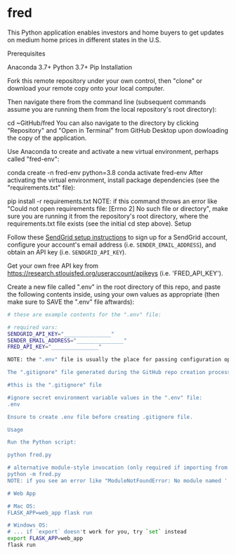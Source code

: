 # fred

This Python application enables investors and home buyers to get updates on medium home prices in different states in the U.S. 

Prerequisites

Anaconda 3.7+
Python 3.7+
Pip
Installation

Fork this remote repository under your own control, then "clone" or download your remote copy onto your local computer.

Then navigate there from the command line (subsequent commands assume you are running them from the local repository's root directory):

cd ~GitHub/fred
You can also navigate to the directory by clicking "Repository" and "Open in Terminal" from GitHub Desktop upon dowloading the copy of the application.

Use Anaconda to create and activate a new virtual environment, perhaps called "fred-env":

conda create -n fred-env python=3.8
conda activate fred-env
After activating the virtual environment, install package dependencies (see the "requirements.txt" file):

pip install -r requirements.txt
NOTE: if this command throws an error like "Could not open requirements file: [Errno 2] No such file or directory", make sure you are running it from the repository's root directory, where the requirements.txt file exists (see the initial cd step above).
Setup

Follow these [SendGrid setup instructions](https://github.com/prof-rossetti/intro-to-python/blob/master/notes/python/packages/sendgrid.md#setup) to sign up for a SendGrid account, configure your account's email address (i.e. `SENDER_EMAIL_ADDRESS`), and obtain an API key (i.e. `SENDGRID_API_KEY`).

Get your own free API key from https://research.stlouisfed.org/useraccount/apikeys (i.e. 'FRED_API_KEY').

Create a new file called ".env" in the root directory of this repo, and paste the following contents inside, using your own values as appropriate (then make sure to SAVE the ".env" file aftwards):

```sh
# these are example contents for the ".env" file:

# required vars:
SENDGRID_API_KEY="_______________"
SENDER_EMAIL_ADDRESS="_______________"
FRED_API_KEY="_______________"

NOTE: the ".env" file is usually the place for passing configuration options and secret credentials, so as a best practice we don't upload this file to version control (which is accomplished via a corresponding entry in the ".gitignore" file). This means we need to instruct each person who uses our code needs to create their own local ".env" file. 

The ".gitignore" file generated during the GitHub repo creation process should already do this, otherwise you can create your own ".gitignore" file and place inside the following contents:

#this is the ".gitignore" file

#ignore secret environment variable values in the ".env" file:
.env

Ensure to create .env file before creating .gitignore file.

Usage

Run the Python script:

python fred.py

# alternative module-style invocation (only required if importing from one file to another):
python -m fred.py
NOTE: if you see an error like "ModuleNotFoundError: No module named '...'", it's because the given package isn't installed, so run the pip command above to ensure that package has been installed into the virtual environment.

# Web App 

# Mac OS:
FLASK_APP=web_app flask run

# Windows OS:
# ... if `export` doesn't work for you, try `set` instead
export FLASK_APP=web_app
flask run